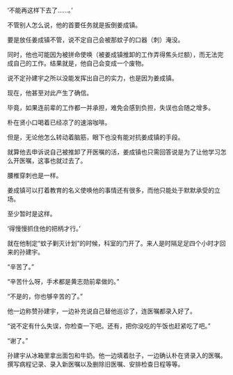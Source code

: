‘不能再这样下去了……。’

不管别人怎么说，他的首要任务就是扳倒姜成镇。

要是放任姜成镇不管，说不定自己会被那蚊子的口器（刺）淹没。

同时，他也可能因为被拼命使唤（被姜成镇推卸的工作弄得焦头烂额），而无法完成自己的工作。结果就是，他自己会变成一个废物。

说不定孙建宇之所以没能发挥出自己的实力，也是因为姜成镇。

现在，他甚至对此产生了确信。

毕竟，如果连前辈的工作都一并承担，难免会感到负担，失误也会随之增多。

朴在贤小口喝着已经凉了的速溶咖啡。

但是，无论他怎么转动着脑筋，眼下也没有能对抗姜成镇的手段。

就算他去申诉说自己被推卸了开医嘱的活，姜成镇也只需回答说是为了让他学习怎么开医嘱，这事也就过去了。

腰椎穿刺也是一样。

姜成镇可以打着教育的名义使唤他的事情还有很多，而他只能处于默默承受的立场。

至少暂时是这样。

‘得慢慢抓住他的把柄才行。’

就在他制定“蚊子剿灭计划”的时候，科室的门开了。来人是时隔足足四个小时才回来的孙建宇。

“辛苦了。”

“辛苦什么呀，手术都是黄志勋前辈做的。”

“不是的，你也够辛苦的了。”

他一边称赞孙建宇，一边补充说自己替他巡诊了，连医嘱都录入好了。

“说不定有什么失误，你检查一下吧。还有，把你没吃的午饭也赶紧吃了吧。”

“谢了。”

孙建宇从冰箱里拿出面包和牛奶。他一边填着肚子，一边确认朴在贤录入的医嘱。撰写病程记录、录入新医嘱以及删除旧医嘱、安排检查日程等等。